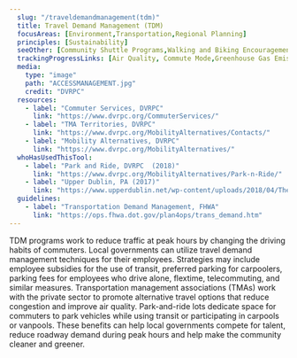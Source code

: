 ```yaml
---
  slug: "/traveldemandmanagement(tdm)"
  title: Travel Demand Management (TDM)
  focusAreas: [Environment,Transportation,Regional Planning]
  principles: [Sustainability]
  seeOther: [Community Shuttle Programs,Walking and Biking Encouragement Programs,Travel Demand Management]
  trackingProgressLinks: [Air Quality, Commute Mode,Greenhouse Gas Emissions,Miles Driven,Congestion]
  media: 
    type: "image"
    path: "ACCESSMANAGEMENT.jpg"
    credit: "DVRPC"
  resources: 
    - label: "Commuter Services, DVRPC"
      link: "https://www.dvrpc.org/CommuterServices/"
    - label: "TMA Territories, DVRPC"
      link: "https://www.dvrpc.org/MobilityAlternatives/Contacts/"
    - label: "Mobility Alternatives, DVRPC"
      link: "https://www.dvrpc.org/MobilityAlternatives/"  
  whoHasUsedThisTool: 
    - label: "Park and Ride, DVRPC  (2018)"
      link: "https://www.dvrpc.org/MobilityAlternatives/Park-n-Ride/"
    - label: "Upper Dublin, PA (2017)"
      link: "https://www.upperdublin.net/wp-content/uploads/2018/04/The-TDM-Plan-for-the-Fort-Washington-Office-Park_4_2018.pdf"
  guidelines: 
    - label: "Transportation Demand Management, FHWA"
      link: "https://ops.fhwa.dot.gov/plan4ops/trans_demand.htm" 
---
```


TDM programs work to reduce traffic at peak hours by changing the driving habits of commuters. Local governments can utilize travel demand management techniques for their employees. Strategies may include employee subsidies for the use of transit, preferred parking for carpoolers, parking fees for employees who drive alone, flextime, telecommuting, and similar measures. Transportation management associations (TMAs) work with the private sector to promote alternative travel options that reduce congestion and improve air quality. Park-and-ride lots dedicate space for commuters to park vehicles while using transit or participating in carpools or vanpools. These benefits can help local governments compete for talent, reduce roadway demand during peak hours and help make the community cleaner and greener.
